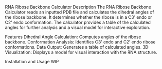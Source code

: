 RNA Ribose Backbone Calculator
Description
The RNA Ribose Backbone Calculator reads an inputted PDB file and calculates the dihedral angles of the ribose backbone. It determines whether the ribose is in a C3' endo or C2' endo conformation. The calculator provides a table of the calculated angles for further analysis and a visual model for interactive exploration.

Features
Dihedral Angle Calculation: Computes angles of the ribose backbone.
Conformation Analysis: Identifies C3' endo and C2' endo ribose conformations.
Data Output: Generates a table of calculated angles.
3D Visualization: Displays a model for visual interaction with the RNA structure.

Installation and Usage WIP




